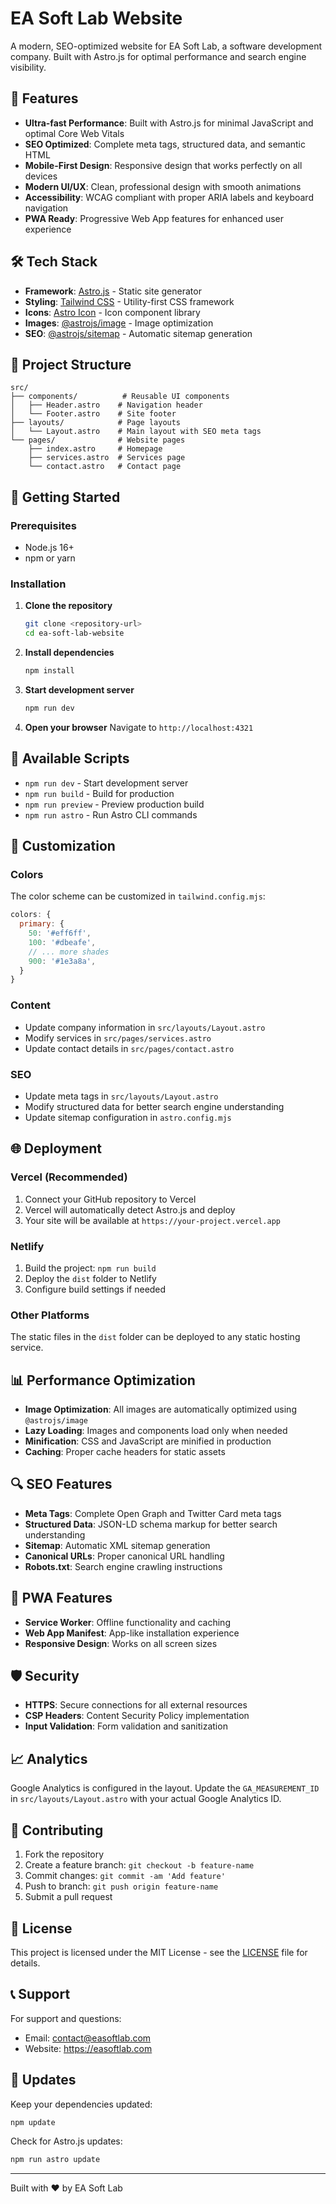 # EA Soft Lab Website

A modern, SEO-optimized website for EA Soft Lab, a software development company. Built with Astro.js for optimal performance and search engine visibility.

## 🚀 Features

- **Ultra-fast Performance**: Built with Astro.js for minimal JavaScript and optimal Core Web Vitals
- **SEO Optimized**: Complete meta tags, structured data, and semantic HTML
- **Mobile-First Design**: Responsive design that works perfectly on all devices
- **Modern UI/UX**: Clean, professional design with smooth animations
- **Accessibility**: WCAG compliant with proper ARIA labels and keyboard navigation
- **PWA Ready**: Progressive Web App features for enhanced user experience

## 🛠️ Tech Stack

- **Framework**: [Astro.js](https://astro.build/) - Static site generator
- **Styling**: [Tailwind CSS](https://tailwindcss.com/) - Utility-first CSS framework
- **Icons**: [Astro Icon](https://github.com/natemoo-re/astro-icon) - Icon component library
- **Images**: [@astrojs/image](https://docs.astro.build/en/guides/images/) - Image optimization
- **SEO**: [@astrojs/sitemap](https://docs.astro.build/en/guides/integrations-guide/sitemap/) - Automatic sitemap generation

## 📁 Project Structure

```
src/
├── components/          # Reusable UI components
│   ├── Header.astro    # Navigation header
│   └── Footer.astro    # Site footer
├── layouts/            # Page layouts
│   └── Layout.astro    # Main layout with SEO meta tags
└── pages/              # Website pages
    ├── index.astro     # Homepage
    ├── services.astro  # Services page
    └── contact.astro   # Contact page
```

## 🚀 Getting Started

### Prerequisites

- Node.js 16+ 
- npm or yarn

### Installation

1. **Clone the repository**
   ```bash
   git clone <repository-url>
   cd ea-soft-lab-website
   ```

2. **Install dependencies**
   ```bash
   npm install
   ```

3. **Start development server**
   ```bash
   npm run dev
   ```

4. **Open your browser**
   Navigate to `http://localhost:4321`

## 📝 Available Scripts

- `npm run dev` - Start development server
- `npm run build` - Build for production
- `npm run preview` - Preview production build
- `npm run astro` - Run Astro CLI commands

## 🎨 Customization

### Colors
The color scheme can be customized in `tailwind.config.mjs`:

```javascript
colors: {
  primary: {
    50: '#eff6ff',
    100: '#dbeafe',
    // ... more shades
    900: '#1e3a8a',
  }
}
```

### Content
- Update company information in `src/layouts/Layout.astro`
- Modify services in `src/pages/services.astro`
- Update contact details in `src/pages/contact.astro`

### SEO
- Update meta tags in `src/layouts/Layout.astro`
- Modify structured data for better search engine understanding
- Update sitemap configuration in `astro.config.mjs`

## 🌐 Deployment

### Vercel (Recommended)
1. Connect your GitHub repository to Vercel
2. Vercel will automatically detect Astro.js and deploy
3. Your site will be available at `https://your-project.vercel.app`

### Netlify
1. Build the project: `npm run build`
2. Deploy the `dist` folder to Netlify
3. Configure build settings if needed

### Other Platforms
The static files in the `dist` folder can be deployed to any static hosting service.

## 📊 Performance Optimization

- **Image Optimization**: All images are automatically optimized using `@astrojs/image`
- **Lazy Loading**: Images and components load only when needed
- **Minification**: CSS and JavaScript are minified in production
- **Caching**: Proper cache headers for static assets

## 🔍 SEO Features

- **Meta Tags**: Complete Open Graph and Twitter Card meta tags
- **Structured Data**: JSON-LD schema markup for better search understanding
- **Sitemap**: Automatic XML sitemap generation
- **Canonical URLs**: Proper canonical URL handling
- **Robots.txt**: Search engine crawling instructions

## 📱 PWA Features

- **Service Worker**: Offline functionality and caching
- **Web App Manifest**: App-like installation experience
- **Responsive Design**: Works on all screen sizes

## 🛡️ Security

- **HTTPS**: Secure connections for all external resources
- **CSP Headers**: Content Security Policy implementation
- **Input Validation**: Form validation and sanitization

## 📈 Analytics

Google Analytics is configured in the layout. Update the `GA_MEASUREMENT_ID` in `src/layouts/Layout.astro` with your actual Google Analytics ID.

## 🤝 Contributing

1. Fork the repository
2. Create a feature branch: `git checkout -b feature-name`
3. Commit changes: `git commit -am 'Add feature'`
4. Push to branch: `git push origin feature-name`
5. Submit a pull request

## 📄 License

This project is licensed under the MIT License - see the [LICENSE](LICENSE) file for details.

## 📞 Support

For support and questions:
- Email: contact@easoftlab.com
- Website: https://easoftlab.com

## 🔄 Updates

Keep your dependencies updated:
```bash
npm update
```

Check for Astro.js updates:
```bash
npm run astro update
```

---

Built with ❤️ by EA Soft Lab 